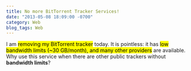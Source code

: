 ```yaml
---
title: No more BitTorrent Tracker Services!
date: "2013-05-08 18:09:00 -0700"
category: Web
blog_tags: Web
---
```

I am <mark>removing my BitTorrent tracker</mark> today. It is pointless: it has <mark>low bandwidth limits (~30 GB/month), and many other providers</mark> are available. Why use this service when there are other public trackers without **bandwidth limits**?
